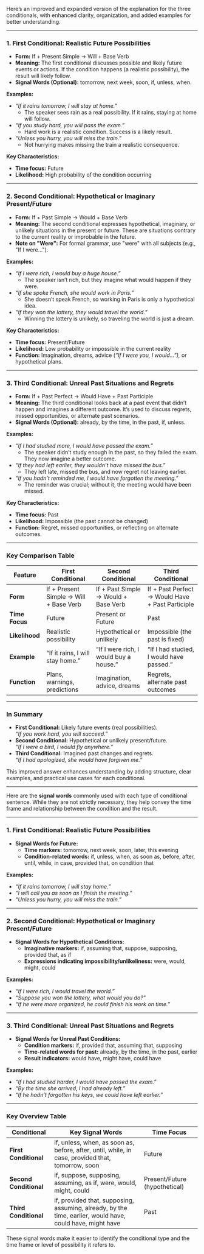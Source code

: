 Here’s an improved and expanded version of the explanation for the three conditionals, with enhanced clarity, organization, and added examples for better understanding.

---

### **1. First Conditional: Realistic Future Possibilities**

- **Form:** If + Present Simple → Will + Base Verb
- **Meaning:** The first conditional discusses possible and likely future events or actions. If the condition happens (a realistic possibility), the result will likely follow.
- **Signal Words (Optional):** tomorrow, next week, soon, if, unless, when.

**Examples:**

- _“If it rains tomorrow, I will stay at home.”_
    - The speaker sees rain as a real possibility. If it rains, staying at home will follow.
- _“If you study hard, you will pass the exam.”_
    - Hard work is a realistic condition. Success is a likely result.
- _“Unless you hurry, you will miss the train.”_
    - Not hurrying makes missing the train a realistic consequence.

**Key Characteristics:**

- **Time focus:** Future
- **Likelihood:** High probability of the condition occurring

---

### **2. Second Conditional: Hypothetical or Imaginary Present/Future**

- **Form:** If + Past Simple → Would + Base Verb
- **Meaning:** The second conditional expresses hypothetical, imaginary, or unlikely situations in the present or future. These are situations contrary to the current reality or improbable in the future.
- **Note on "Were":** For formal grammar, use "were" with all subjects (e.g., "If I were...").

**Examples:**

- _“If I were rich, I would buy a huge house.”_
    - The speaker isn’t rich, but they imagine what would happen if they were.
- _“If she spoke French, she would work in Paris.”_
    - She doesn’t speak French, so working in Paris is only a hypothetical idea.
- _“If they won the lottery, they would travel the world.”_
    - Winning the lottery is unlikely, so traveling the world is just a dream.

**Key Characteristics:**

- **Time focus:** Present/Future
- **Likelihood:** Low probability or impossible in the current reality
- **Function:** Imagination, dreams, advice (_“If I were you, I would...”),_ or hypothetical plans.

---

### **3. Third Conditional: Unreal Past Situations and Regrets**

- **Form:** If + Past Perfect → Would Have + Past Participle
- **Meaning:** The third conditional looks back at a past event that didn’t happen and imagines a different outcome. It’s used to discuss regrets, missed opportunities, or alternate past scenarios.
- **Signal Words (Optional):** already, by the time, in the past, if, unless.

**Examples:**

- _“If I had studied more, I would have passed the exam.”_
    - The speaker didn’t study enough in the past, so they failed the exam. They now imagine a better outcome.
- _“If they had left earlier, they wouldn’t have missed the bus.”_
    - They left late, missed the bus, and now regret not leaving earlier.
- _“If you hadn’t reminded me, I would have forgotten the meeting.”_
    - The reminder was crucial; without it, the meeting would have been missed.

**Key Characteristics:**

- **Time focus:** Past
- **Likelihood:** Impossible (the past cannot be changed)
- **Function:** Regret, missed opportunities, or reflecting on alternate outcomes.

---

### **Key Comparison Table**

|**Feature**|**First Conditional**|**Second Conditional**|**Third Conditional**|
|---|---|---|---|
|**Form**|If + Present Simple → Will + Base Verb|If + Past Simple → Would + Base Verb|If + Past Perfect → Would Have + Past Participle|
|**Time Focus**|Future|Present or Future|Past|
|**Likelihood**|Realistic possibility|Hypothetical or unlikely|Impossible (the past is fixed)|
|**Example**|“If it rains, I will stay home.”|“If I were rich, I would buy a house.”|“If I had studied, I would have passed.”|
|**Function**|Plans, warnings, predictions|Imagination, advice, dreams|Regrets, alternate past outcomes|

---

### **In Summary**

- **First Conditional:** Likely future events (real possibilities).  
    _“If you work hard, you will succeed.”_
- **Second Conditional:** Hypothetical or unlikely present/future.  
    _“If I were a bird, I would fly anywhere.”_
- **Third Conditional:** Imagined past changes and regrets.  
    _“If I had apologized, she would have forgiven me.”_

This improved answer enhances understanding by adding structure, clear examples, and practical use cases for each conditional.


---

Here are the **signal words** commonly used with each type of conditional sentence. While they are not strictly necessary, they help convey the time frame and relationship between the condition and the result.

---

### **1. First Conditional: Realistic Future Possibilities**

- **Signal Words for Future:**
    - **Time markers:** tomorrow, next week, soon, later, this evening
    - **Condition-related words:** if, unless, when, as soon as, before, after, until, while, in case, provided that, on condition that

**Examples:**

- _“If it rains tomorrow, I will stay home.”_
- _“I will call you as soon as I finish the meeting.”_
- _“Unless you hurry, you will miss the train.”_

---

### **2. Second Conditional: Hypothetical or Imaginary Present/Future**

- **Signal Words for Hypothetical Conditions:**
    - **Imaginative markers:** if, assuming that, suppose, supposing, provided that, as if
    - **Expressions indicating impossibility/unlikeliness:** were, would, might, could

**Examples:**

- _“If I were rich, I would travel the world.”_
- _“Suppose you won the lottery, what would you do?”_
- _“If he were more organized, he could finish his work on time.”_

---

### **3. Third Conditional: Unreal Past Situations and Regrets**

- **Signal Words for Unreal Past Conditions:**
    - **Condition markers:** if, provided that, assuming that, supposing
    - **Time-related words for past:** already, by the time, in the past, earlier
    - **Result indicators:** would have, might have, could have

**Examples:**

- _“If I had studied harder, I would have passed the exam.”_
- _“By the time she arrived, I had already left.”_
- _“If he hadn’t forgotten his keys, we could have left earlier.”_

---

### **Key Overview Table**

|**Conditional**|**Key Signal Words**|**Time Focus**|
|---|---|---|
|**First Conditional**|if, unless, when, as soon as, before, after, until, while, in case, provided that, tomorrow, soon|Future|
|**Second Conditional**|if, suppose, supposing, assuming, as if, were, would, might, could|Present/Future (hypothetical)|
|**Third Conditional**|if, provided that, supposing, assuming, already, by the time, earlier, would have, could have, might have|Past|

These signal words make it easier to identify the conditional type and the time frame or level of possibility it refers to.
